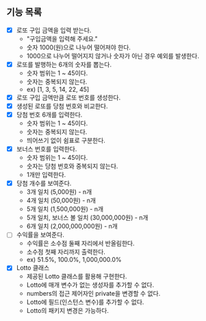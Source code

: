 ## 기능 목록

- [x] 로또 구입 금액을 입력 받는다.
    - "구입금액을 입력해 주세요."
    - 숫자 1000(원)으로 나누어 떨어져야 한다.
    - 1000으로 나누어 떨어지지 않거나 숫자가 아닌 경우 예외를 발생한다.
- [x] 로또를 발행하는 6개의 숫자를 뽑는다.
    - 숫자 범위는 1 ~ 45이다.
    - 숫자는 중복되지 않는다.
    - ex) [1, 3, 5, 14, 22, 45]
- [x] 로또 구입 금액만큼 로또 번호를 생성한다.
- [x] 생성된 로또를 당첨 번호와 비교한다.
- [x] 당첨 번호 6개를 입력한다.
    - 숫자 범위는 1 ~ 45이다.
    - 숫자는 중복되지 않는다.
    - 띄어쓰기 없이 쉼표로 구분한다.
- [x] 보너스 번호를 입력한다.
    - 숫자 범위는 1 ~ 45이다.
    - 숫자는 당첨 번호와 중복되지 않는다.
    - 1개만 입력한다.
- [x] 당첨 개수를 보여준다.
    - 3개 일치 (5,000원) - n개
    - 4개 일치 (50,000원) - n개
    - 5개 일치 (1,500,000원) - n개
    - 5개 일치, 보너스 볼 일치 (30,000,000원) - n개
    - 6개 일치 (2,000,000,000원) - n개
- [ ] 수익률을 보여준다.
    - 수익률은 소수점 둘째 자리에서 반올림한다.
    - 소수점 첫째 자리까지 출력한다.
    - ex) 51.5%, 100.0%, 1,000,000.0%
- [x] Lotto 클래스
    - 제공된 Lotto 클래스를 활용해 구현한다.
    - Lotto에 매개 변수가 없는 생성자를 추가할 수 없다.
    - numbers의 접근 제어자인 private을 변경할 수 없다.
    - Lotto에 필드(인스턴스 변수)를 추가할 수 없다.
    - Lotto의 패키지 변경은 가능하다.
